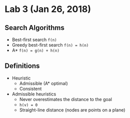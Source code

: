 # Lab 3 (Jan 26, 2018)
## Search Algorithms
* Best-first search `f(n)`
* Greedy best-first search `f(n) = h(n)`
* A* `f(n) = g(n) + h(n)`
## Definitions
* Heuristic
  * Admissible (A* optimal)
  * Consistent
* Admissible heuristics
  * Never overestimates the distance to the goal
  * `h(v) = 0`
  * Straight-line distance (nodes are points on a plane)
